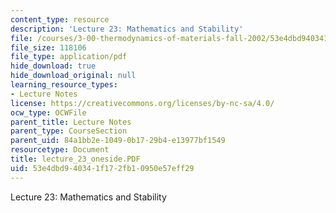 ```yaml
---
content_type: resource
description: 'Lecture 23: Mathematics and Stability'
file: /courses/3-00-thermodynamics-of-materials-fall-2002/53e4dbd940341f172fb10950e57eff29_lecture_23_oneside.PDF
file_size: 118106
file_type: application/pdf
hide_download: true
hide_download_original: null
learning_resource_types:
- Lecture Notes
license: https://creativecommons.org/licenses/by-nc-sa/4.0/
ocw_type: OCWFile
parent_title: Lecture Notes
parent_type: CourseSection
parent_uid: 84a1bb2e-1049-0b17-29b4-e13977bf1549
resourcetype: Document
title: lecture_23_oneside.PDF
uid: 53e4dbd9-4034-1f17-2fb1-0950e57eff29
---
```

Lecture 23: Mathematics and Stability